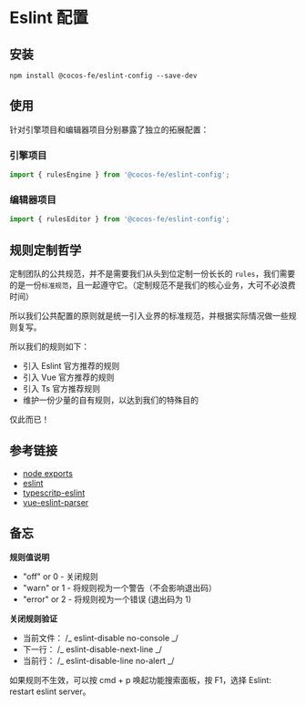 # Eslint 配置

## 安装

```
npm install @cocos-fe/eslint-config --save-dev
```

## 使用

针对引擎项目和编辑器项目分别暴露了独立的拓展配置：

### 引擎项目

```js
import { rulesEngine } from '@cocos-fe/eslint-config';
```

### 编辑器项目

```js
import { rulesEditor } from '@cocos-fe/eslint-config';
```

## 规则定制哲学

定制团队的公共规范，并不是需要我们从头到位定制一份长长的 `rules`，我们需要的是一份`标准规范`，且一起遵守它。（定制规范不是我们的核心业务，大可不必浪费时间）

所以我们公共配置的原则就是统一引入业界的标准规范，并根据实际情况做一些规则复写。

所以我们的规则如下：

-   引入 Eslint 官方推荐的规则
-   引入 Vue 官方推荐的规则
-   引入 Ts 官方推荐规则
-   维护一份少量的自有规则，以达到我们的特殊目的

仅此而已！

## 参考链接

-   [node exports](https://nodejs.org/api/packages.html#package-entry-points)
-   [eslint](https://eslint.org/)
-   [typescritp-eslint](https://typescript-eslint.io/docs/linting/)
-   [vue-eslint-parser](https://www.npmjs.com/package/vue-eslint-parser)

## 备忘

**规则值说明**

-   "off" or 0 - 关闭规则
-   "warn" or 1 - 将规则视为一个警告（不会影响退出码）
-   "error" or 2 - 将规则视为一个错误 (退出码为 1)

**关闭规则验证**

-   当前文件： /_ eslint-disable no-console _/
-   下一行： /_ eslint-disable-next-line _/
-   当前行： /_ eslint-disable-line no-alert _/

如果规则不生效，可以按 cmd + p 唤起功能搜索面板，按 F1，选择 Eslint: restart eslint server。
